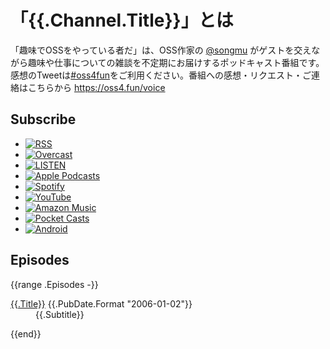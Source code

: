 # 「{{.Channel.Title}}」とは

「趣味でOSSをやっている者だ」は、OSS作家の [@songmu](https://x.com/songmu) がゲストを交えながら趣味や仕事についての雑談を不定期にお届けするポッドキャスト番組です。感想のTweetは[#oss4fun](https://x.com/search?q=%23oss4fun)をご利用ください。番組への感想・リクエスト・ご連絡はこちらから <https://oss4.fun/voice>

## Subscribe

- [![RSS](/images/icon/rss.svg)]({{.Channel.FeedURL.Path}})
- [![Overcast](/images/icon/overcast.png)](https://overcast.fm/itunes1771210971/)
- [![LISTEN](/images/icon/listen.svg)](https://listen.style/p/oss4fun?CCWEZTnF)
- [![Apple Podcasts](/images/icon/apple-podcast.png)](https://podcasts.apple.com/jp/podcast/id1771210971)
- [![Spotify](/images/icon/spotify.png)](https://open.spotify.com/show/56iQ3wiyWWeSAoJfjmoJ2f)
- [![YouTube](/images/icon/youtube.png)](https://www.youtube.com/playlist?list=PLGbscdx1oInYhXh2_6qPu7WSQlTp5WOYY)
- [![Amazon Music](/images/icon/amazon-music.png)](https://music.amazon.co.jp/podcasts/5c9311c4-6153-4e3a-b442-3d60dee1d1d6/%E8%B6%A3%E5%91%B3%E3%81%A7oss%E3%82%92%E3%82%84%E3%81%A3%E3%81%A6%E3%81%84%E3%82%8B%E8%80%85%E3%81%A0)
- [![Pocket Casts](/images/icon/pocket-casts.svg)](https://pca.st/x8mjk9j6)
- [![Android](/images/icon/android.png)](https://subscribeonandroid.com/oss4.fun/feed.xml)

## Episodes
{{range .Episodes -}}
<dl>
  <dt>
    <a href="{{.URL.Path}}">{{.Title}}</a>
    <time datetime="{{.PubDate.Format "2006-01-02"}}">{{.PubDate.Format "2006-01-02"}}</time>
  </dt>
  <dd>{{.Subtitle}}</dd>
</dl>
{{end}}
